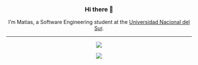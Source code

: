 
<h3 align="center"> Hi there 👋  </h3>

<p align="center">I’m Matias, a Software Engineering student at the <a href="https://uns.edu.ar/">Universidad Nacional del Sur</a>.</p>


___

<p href="https://github.com/MatiChewer" align="center"><img src="https://github-readme-stats.vercel.app/api?username=matichewer&show_icons=true&theme=dark&include_all_commits=true&locale=en&custom_title=My+stats+on+Github"></img></p>
<p href="https://github.com/MatiChewer" align="center"><img src="https://komarev.com/ghpvc/?username=MatiChewer&style=for-the-badge&label=PROFILE+VIEWS&color=blue"></img></p>
